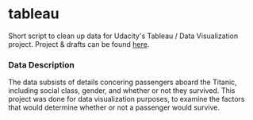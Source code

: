 # tableau

Short script to clean up data for Udacity's Tableau / Data Visualization project. Project & drafts can be found [here](https://public.tableau.com/profile/kellie6768#!/).

### Data Description

The data subsists of details concering passengers aboard the Titanic, including social class, gender, and whether or not they survived. This project was done for data visualization purposes, to examine the factors that would determine whether or not a passenger would survive. 
